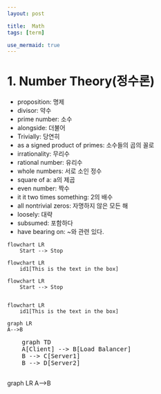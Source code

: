 ```yaml
---
layout: post

title:  Math
tags: [term]

use_mermaid: true
---
```


#  1. Number Theory(정수론)
- proposition: 명제
- divisor: 약수
- prime number: 소수
- alongside: 더불어
- Trivially: 당연히
- as a signed product of primes: 소수들의 곱의 꼴로
- irrationality: 무리수
- rational number: 유리수
- whole numbers: 서로 소인 정수
- square of a: a의 제곱
- even number: 짝수
- it it two times something: 2의 배수
- all nontrivial zeros: 자명하지 않은 모든 해
- loosely: 대략
- subsumed: 포함하다
- have bearing on: ~와 관련 있다.


```mermaid
flowchart LR
    Start --> Stop
```

~~~
flowchart LR
    id1[This is the text in the box]

~~~

~~~ mermaid
flowchart LR
    Start --> Stop


flowchart LR
    id1[This is the text in the box]
~~~

 <pre><code class="language-mermaid">graph LR
A--&gt;B
</code></pre>

<pre class="mermaid">
	graph TD 
	A[Client] --> B[Load Balancer] 
	B --> C[Server1] 
	B --> D[Server2]
 </pre>
 
<div class="mermaid">graph LR
A--&gt;B
</div>